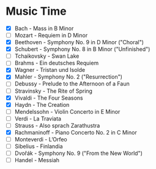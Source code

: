 # Music Time
- [x] Bach - Mass in B Minor
- [ ] Mozart - Requiem in D Minor
- [x] Beethoven - Symphony No. 9 in D Minor ("Choral")
- [x] Schubert - Symphony No. 8 in B Minor ("Unfinished")
- [ ] Tchaikovsky - Swan Lake
- [ ] Brahms - Ein deutsches Requiem
- [x] Wagner - Tristan und Isolde
- [x] Mahler - Symphony No. 2 ("Resurrection")
- [ ] Debussy - Prelude to the Afternoon of a Faun
- [ ] Stravinsky - The Rite of Spring
- [x] Vivaldi - The Four Seasons
- [x] Haydn - The Creation
- [ ] Mendelssohn - Violin Concerto in E Minor
- [ ] Verdi - La Traviata
- [ ] Strauss - Also sprach Zarathustra
- [x] Rachmaninoff - Piano Concerto No. 2 in C Minor
- [ ] Monteverdi - L’Orfeo
- [ ] Sibelius - Finlandia
- [ ] Dvořák - Symphony No. 9 ("From the New World")
- [ ] Handel - Messiah
